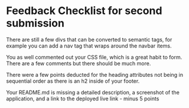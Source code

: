 # Feedback Checklist for second submission

There are still a few divs that can be converted to semantic tags, for example you can add a nav tag that wraps around the navbar items. 

You as well commented out your CSS file, which is a great habit to form. There are a few comments but there should be much more.

There were a few points deducted for the heading attributes not being in sequential order as there is an h2 inside of your footer.

Your README.md is missing a detailed description, a screenshot of the application, and a link to the deployed live link - minus 5 points


